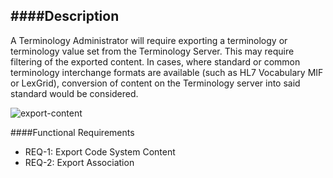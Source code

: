 ####Description
--------------
A Terminology Administrator will require exporting a terminology or terminology value set from the Terminology Server. This may require filtering of the exported content. In cases, where standard or common terminology interchange formats are available (such as HL7 Vocabulary MIF or LexGrid), conversion of content on the Terminology server into said standard would be considered.

![export-content](https://f.cloud.github.com/assets/4283040/1259782/11f86f5c-2bf6-11e3-9e89-9c6e97174a6c.PNG)

####Functional Requirements
* REQ-1:	Export Code System Content
* REQ-2:	Export Association
